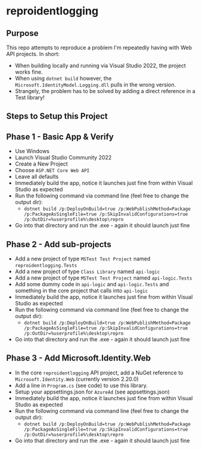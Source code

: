 # reproidentlogging

## Purpose

This repo attempts to reproduce a problem I'm repeatedly having with Web API projects.  In short:

* When building locally and running via Visual Studio 2022, the project works fine.
* When using `dotnet build` however, the `Microsoft.IdentityModel.Logging.dll` pulls in the wrong version.
* Strangely, the problem has to be solved by adding a direct reference in a Test library!


## Steps to Setup this Project

## Phase 1 - Basic App & Verify

* Use Windows
* Launch Visual Studio Community 2022
* Create a New Project
* Choose `ASP.NET Core Web API`
* Leave all defaults
* Immediately build the app, notice it launches just fine from within Visual Studio as expected
* Run the following command via command line (feel free to change the output dir):
    * `dotnet build /p:DeployOnBuild=true /p:WebPublishMethod=Package /p:PackageAsSingleFile=true /p:SkipInvalidConfigurations=true /p:OutDir=%userprofile%\desktop\repro`
* Go into that directory and run the .exe - again it should launch just fine

## Phase 2 - Add sub-projects

* Add a new project of type `MSTest Test Project` named `reproidentlogging.Tests`
* Add a new project of type `Class Library` named `api-logic`
* Add a new project of type `MSTest Test Project` named `api-logic.Tests`
* Add some dummy code in `api-logic` and `api-logic.Tests` and something in the core project that calls into `api-logic`
* Immediately build the app, notice it launches just fine from within Visual Studio as expected
* Run the following command via command line (feel free to change the output dir):
    * `dotnet build /p:DeployOnBuild=true /p:WebPublishMethod=Package /p:PackageAsSingleFile=true /p:SkipInvalidConfigurations=true /p:OutDir=%userprofile%\desktop\repro`
* Go into that directory and run the .exe - again it should launch just fine

## Phase 3 - Add Microsoft.Identity.Web

* In the core `reproidentlogging` API project, add a NuGet reference to `Microsoft.Identity.Web` (currently version 2.20.0)
* Add a line in `Program.cs` (see code) to use this library.
* Setup your appsettings.json for `AzureAd` (see appsettings.json)
* Immediately build the app, notice it launches just fine from within Visual Studio as expected
* Run the following command via command line (feel free to change the output dir):
    * `dotnet build /p:DeployOnBuild=true /p:WebPublishMethod=Package /p:PackageAsSingleFile=true /p:SkipInvalidConfigurations=true /p:OutDir=%userprofile%\desktop\repro`
* Go into that directory and run the .exe - again it should launch just fine
